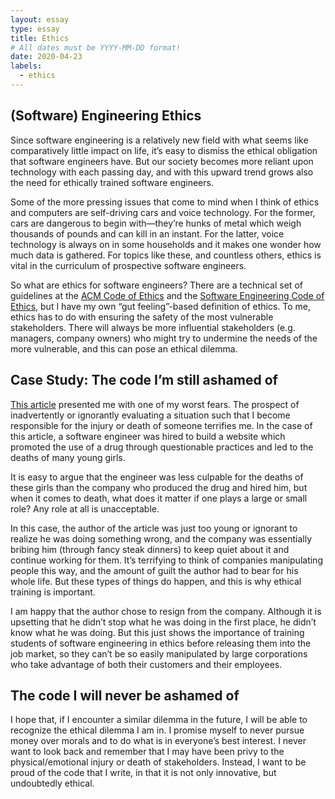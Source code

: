 ```yaml
---
layout: essay
type: essay
title: Ethics
# All dates must be YYYY-MM-DD format!
date: 2020-04-23
labels:
  - ethics
---
```

## (Software) Engineering Ethics
Since software engineering is a relatively new field with what seems like comparatively little impact on life, it’s easy to dismiss the ethical obligation that software engineers have. But our society becomes more reliant upon technology with each passing day, and with this upward trend grows also the need for ethically trained software engineers. 

Some of the more pressing issues that come to mind when I think of ethics and computers are self-driving cars and voice technology. For the former, cars are dangerous to begin with—they’re hunks of metal which weigh thousands of pounds and can kill in an instant. For the latter, voice technology is always on in some households and it makes one wonder how much data is gathered. For topics like these, and countless others, ethics is vital in the curriculum of prospective software engineers.

So what are ethics for software engineers? There are a technical set of guidelines at the <a href="https://www.acm.org/code-of-ethics">ACM Code of Ethics</a> and the <a href="https://www.computer.org/education/code-of-ethics">Software Engineering Code of Ethics</a>, but I have my own “gut feeling”-based definition of ethics. To me, ethics has to do with ensuring the safety of the most vulnerable stakeholders. There will always be more influential stakeholders (e.g. managers, company owners) who might try to undermine the needs of the more vulnerable, and this can pose an ethical dilemma.

## Case Study: The code I’m still ashamed of
<a href="https://www.freecodecamp.org/news/the-code-im-still-ashamed-of-e4c021dff55e/#.tsjl7lkxy">This article</a> presented me with one of my worst fears. The prospect of inadvertently or ignorantly evaluating a situation such that I become responsible for the injury or death of someone terrifies me. In the case of this article, a software engineer was hired to build a website which promoted the use of a drug through questionable practices and led to the deaths of many young girls. 

It is easy to argue that the engineer was less culpable for the deaths of these girls than the company who produced the drug and hired him, but when it comes to death, what does it matter if one plays a large or small role? Any role at all is unacceptable.

In this case, the author of the article was just too young or ignorant to realize he was doing something wrong, and the company was essentially bribing him (through fancy steak dinners) to keep quiet about it and continue working for them. It’s terrifying to think of companies manipulating people this way, and the amount of guilt the author had to bear for his whole life. But these types of things do happen, and this is why ethical training is important.

I am happy that the author chose to resign from the company. Although it is upsetting that he didn’t stop what he was doing in the first place, he didn’t know what he was doing. But this just shows the importance of training students of software engineering in ethics before releasing them into the job market, so they can’t be so easily manipulated by large corporations who take advantage of both their customers and their employees. 

## The code I will never be ashamed of
I hope that, if I encounter a similar dilemma in the future, I will be able to recognize the ethical dilemma I am in. I promise myself to never pursue money over morals and to do what is in everyone’s best interest. I never want to look back and remember that I may have been privy to the physical/emotional injury or death of stakeholders. Instead, I want to be proud of the code that I write, in that it is not only innovative, but undoubtedly ethical.
